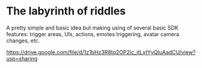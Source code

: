 # The labyrinth of riddles

A pretty simple and basic idea but making using of several basic SDK features: trigger areas, UIs, actions, emotes triggering, avatar camera changes, etc.

https://drive.google.com/file/d/1z1bHz3R8tq2OP2ic_itLxtYyQluAadCU/view?usp=sharing
